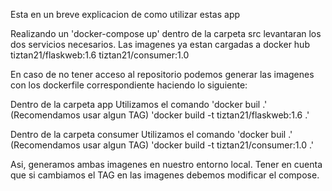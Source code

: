 Esta en un breve explicacion de como utilizar estas app

Realizando un 'docker-compose up' dentro de la carpeta src
levantaran los dos servicios necesarios.
Las imagenes ya estan cargadas a docker hub
    tiztan21/flaskweb:1.6
    tiztan21/consumer:1.0


En caso de no tener acceso al repositorio podemos generar las imagenes con los dockerfile correspondiente haciendo lo siguiente:

Dentro de la carpeta app
    Utilizamos el comando 'docker buil .' (Recomendamos usar algun TAG) 'docker build -t tiztan21/flaskweb:1.6 .'

Dentro de la carpeta consumer
    Utilizamos el comando 'docker buil .' (Recomendamos usar algun TAG) 'docker build -t tiztan21/consumer:1.0 .'

Asi, generamos ambas imagenes en nuestro entorno local. Tener en cuenta que si cambiamos el TAG en las imagenes debemos modificar el compose.

